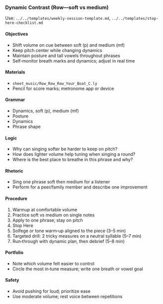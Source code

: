### Dynamic Contrast (Row—soft vs medium)

Use: `../../templates/weekly-session-template.md`, `../../templates/stop-here-checklist.md`

#### Objectives
- Shift volume on cue between soft (p) and medium (mf)
- Keep pitch center while changing dynamics
- Maintain posture and tall vowels throughout phrases
- Self‑monitor breath marks and dynamics; adjust in real time

#### Materials
- `sheet_music/Row_Row_Row_Your_Boat_C.ly`
- Pencil for score marks; metronome app or device

#### Grammar
- Dynamics, soft (p), medium (mf)
- Posture
- Dynamics
- Phrase shape

#### Logic
- Why can singing softer be harder to keep on pitch?
- How does lighter volume help tuning when singing a round?
- Where is the best place to breathe in this phrase and why?

#### Rhetoric
- Sing one phrase soft then medium for a listener
- Perform for a peer/family member and describe one improvement

#### Procedure
1) Warmup at comfortable volume
2) Practice soft vs medium on single notes
3) Apply to one phrase; stay on pitch
4) Stop Here
5) Solfege or tone warm‑up aligned to the piece (3–5 min)
6) Targeted drill: 2 tricky measures on a neutral syllable (5–7 min)
7) Run‑through with dynamic plan, then debrief (5–8 min)

#### Portfolio
- Note which volume felt easier to control
- Circle the most in‑tune measure; write one breath or vowel goal

#### Safety
- Avoid pushing for loud; prioritize ease
- Use moderate volume; rest voice between repetitions

<!-- enriched: v1 -->
